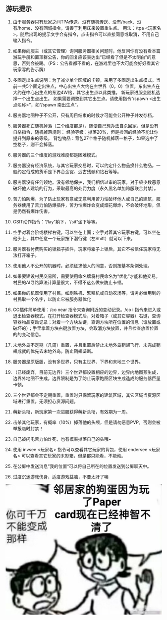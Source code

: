 ## 游玩提示
1. 由于服务器只有玩家之间TPA传送，没有随机传送、没有/back、没有/home、没有回城指令，请善于利用床来设置重生点。
用法：/tpa <玩家名>。随后出现的提示文字会有指令，点击指令可以直接同意或取消，不用自己输入指令。

2. 如果你向服主（或其它管理）询问服务器相关问题时，他反问你有没有看本篇游玩手册和置顶群公告，你的回复应该表达出“已经看了但是不太明白”的意思，否则会被踢。（PS：公告看都不看的，在游戏里也不大可能会好好看其它玩家写的告示牌）

3. 多固定出生点说明：为了减少单个区域的卡顿，采用了多固定出生点模式。当前一共5个固定出生点，中心出生点大约在主世界（0，0）位置，东出生点在大约在中心出生点的东边4W格，其它出生点以此类推。
新玩家进服会随机选择一个出生点出生。
如果需要调整到其它出生点。请使用指令“/spawn <出生点名称>”，如“/spawn 南出生点”。

4. 服务器地图种子不公开，只有周目结束的时候才可能会公开种子并发存档。

5. 服务器死亡随机掉落（三个维度都是），随便自己想办法自杀回家，但是没有自杀指令，随机掉落规则：
经验等级：掉落20%，但是捡回的经验不能让你提升到原来的等级。
背包物品：背包27个格子随机掉落一格子，如果选中了空格子，则不会掉落。

6. 服务器的三个维度的游戏难度都是困难模式。

7. 服务器没有经济系统，与其它玩家交易时，可以约定什么物品换什么物品。一般约定俗成的货币是下界合金锭、远古残骸和钻石等等。

8. 服务器没有任何领地。没有领地保护，我们相信过审的玩家，对于极少数恶意破坏他人建筑的行为，采取最高的处罚力度（永久黑名单加跨服联合封禁）。

9. 苦力怕防爆，为了防止玩家有意或无意利用苦力怕破坏他人或自己的建筑，服务器使用了苦力怕防爆插件，苦力怕爆炸会变成烟花爆炸，不会破坏地形，但是仍然有爆炸伤害。

10. GSIT动作指令：“/lay”躺下，“/sit“坐下等等。

11. 空手对着台阶或楼梯右键，可以坐在上面；空手对着其它玩家右键，可以坐在他头上，其中任意一个玩家按下潜行键（左Shift）就可以下来。

12. 服务器有付费购买的锁箱子插件，玩家将箱子上锁后，其它不被信任玩家将无法打开箱子。

13. 使用他人不公开的机器时，必须征求他人的同意，否则按基本条例处理。

14. 如果要建设村民交易所，需要使用命名牌将村民命名为“优化“才能和他交易。村民的AI寻路算法计算量很大，不得不这么做来防止卡顿。

15. 如果你的机器使用了村民，如刷铁机、繁殖机或自动农场等，请务必给用到的村民取一个名字，以防止它被服务器优化

16. CO插件简单使用：/co near 指令来查询附近的变动记录。/co i 指令来进入或退出检查器模式。在打开检查器模式后，对着箱子（或其它容器）右键，查询容器物品变动记录；对着一个方块左键，查询方块所在位置的信息（谁放置或破坏的）；手里拿着方块右键放置方块，会取消方块放置，并且检查放置位置的的变动信息。

17. 末地外岛不定期（几周）重置，并且重置后禁止末地外岛鞘翅飞行、未完成鞘翅成就的优先去末地外岛。防止鞘翅垄断。

18. 服务器是原版服，没有多世界，只有主世界、下界和末地三个世界。

19. （已经废弃，目前无边界）三个世界都设置相应的边界，边界内地图预生成，边界外地图不生成。边界限制是为了防止玩家跑图区块生成造成的服务器巨量卡顿。

20. 三个世界都会不定期重置，重置时只保留玩家的建筑区域，其它区域当资源区域进行重置。无须担心资源问题。

21. 萌新头衔，新玩家第一次进服获得萌新头衔，有效期为一周。

22. 击杀其他玩家，有概率（10%）掉落他的头颅，但是请勿恶意PVP，否则会被举报临时封禁！

23. 自己被闪电苦力怕炸死，也有概率掉落自己的头哦~

24. 使用 invsee <玩家名> 指令可以查看其它玩家的背包，使用 endersee <玩家名> 可以查看其它玩家的末影箱，但是都只能看，不能动。

25. 在公屏中发送消息”我的位置“可以将自己所在的位置发送到公屏聊天中。

26. 过度沉迷游戏伤身，适度游戏益脑，不要太肝了噢

![Alt text](image-3.png)